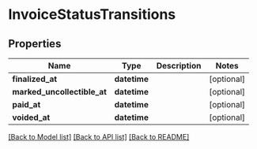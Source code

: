 # InvoiceStatusTransitions

## Properties
Name | Type | Description | Notes
------------ | ------------- | ------------- | -------------
**finalized_at** | **datetime** |  | [optional] 
**marked_uncollectible_at** | **datetime** |  | [optional] 
**paid_at** | **datetime** |  | [optional] 
**voided_at** | **datetime** |  | [optional] 

[[Back to Model list]](../README.md#documentation-for-models) [[Back to API list]](../README.md#documentation-for-api-endpoints) [[Back to README]](../README.md)


